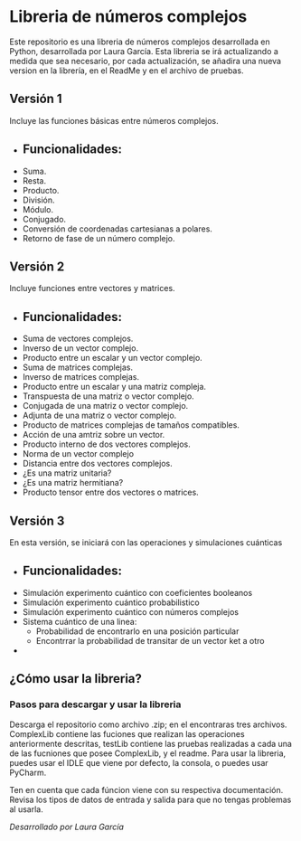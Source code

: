 # Libreria de números complejos
Este repositorio es una libreria de números complejos desarrollada en Python, desarrollada por Laura García.
Esta libreria se irá actualizando a medida que sea necesario, por cada actualización, se añadira una nueva version en la librería,
en el ReadMe y en el archivo de pruebas.

## Versión 1
Incluye las funciones básicas entre números complejos.
- ## Funcionalidades:
+ Suma.
+ Resta.
+ Producto.
+ División. 
+ Módulo.
+ Conjugado.
+ Conversión de coordenadas cartesianas a polares.
+ Retorno de fase de un número complejo.

## Versión 2
Incluye funciones entre vectores y matrices. 
- ## Funcionalidades:
+ Suma de vectores complejos.
+ Inverso de un vector complejo.
+ Producto entre un escalar y un vector complejo.
+ Suma de matrices complejas.
+ Inverso de matrices complejas.
+ Producto entre un escalar y una matriz compleja.
+ Transpuesta de una matriz o vector complejo.
+ Conjugada de una matriz o vector complejo.
+ Adjunta de una matriz o vector complejo.
+ Producto de matrices complejas de tamaños compatibles.
+ Acción de una amtriz sobre un vector.
+ Producto interno de dos vectores complejos.
+ Norma de un vector complejo
+ Distancia entre dos vectores complejos.
+ ¿Es una matriz unitaria?
+ ¿Es una matriz hermitiana?
+ Producto tensor entre dos vectores o matrices.

## Versión 3
En esta versión, se iniciará con las operaciones y simulaciones cuánticas
- ## Funcionalidades:
+ Simulación experimento cuántico con coeficientes booleanos
+ Simulación experimento cuántico probabilistico
+ Simulación experimento cuántico con números complejos
+ Sistema cuántico de una linea:
  - Probabilidad de encontrarlo en una posición particular
  - Encontrrar la probabilidad de transitar de un vector ket a otro
+ 

## ¿Cómo usar la libreria?

### Pasos para descargar y usar la libreria

Descarga el repositorio como archivo .zip; en el encontraras tres archivos. ComplexLib contiene las fuciones que realizan las operaciones anteriormente descritas, testLib contiene las pruebas realizadas a cada una de las fucniones que posee ComplexLib, y el readme. Para usar la libreria, puedes usar el IDLE que viene por defecto, la consola, o puedes usar PyCharm.

Ten en cuenta que cada fúncion viene con su respectiva documentación. Revisa los tipos de datos de entrada y salida para que no tengas problemas al usarla.

*Desarrollado por Laura García*



